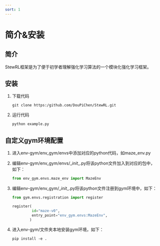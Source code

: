 ```yaml
---
sort: 1
---
```


# 简介&安装

## 简介

StewRL框架是为了便于初学者理解强化学习算法的一个模块化强化学习框架。

## 安装

1. 下载代码

   ``` git
   git clone https:/github.com/DouPiChen/StewRL.git
   ```

   

2. 运行代码

   ```python
   python example.py
   ```


## 自定义gym环境配置

1. 进入env-gym/env_gym/envs中添加对应的python代码，如maze_env.py

2. 编辑env-gym/env_gym/envs/\__init__.py将该python文件加入到对应的包中，如下：

   ```python
   from env_gym.envs.maze_env import MazeEnv
   ```

   

3. 编辑env-gym/env_gym/\__init__.py将该python文件注册到gym环境中，如下：

   ```python
   from gym.envs.registration import register
   
   register(
            id="maze-v0",
            entry_point="env_gym.envs:MazeEnv",
           )
   ```

   

4. 进入env-gym/文件夹本地安装gym环境，如下：

   ```pip
   pip install -e .
   ```

   

